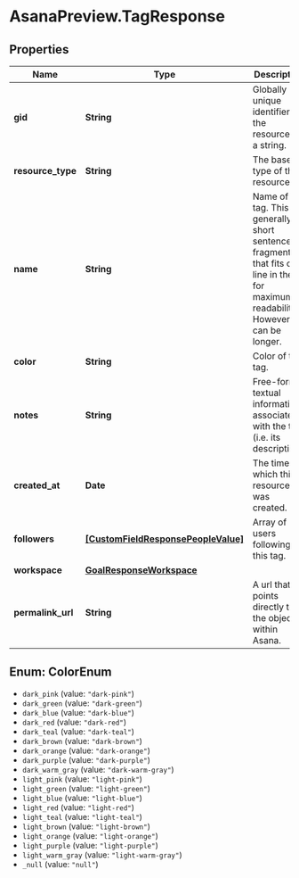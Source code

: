 # AsanaPreview.TagResponse

## Properties
Name | Type | Description | Notes
------------ | ------------- | ------------- | -------------
**gid** | **String** | Globally unique identifier of the resource, as a string. | [optional] 
**resource_type** | **String** | The base type of this resource. | [optional] 
**name** | **String** | Name of the tag. This is generally a short sentence fragment that fits on a line in the UI for maximum readability. However, it can be longer. | [optional] 
**color** | **String** | Color of the tag. | [optional] 
**notes** | **String** | Free-form textual information associated with the tag (i.e. its description). | [optional] 
**created_at** | **Date** | The time at which this resource was created. | [optional] 
**followers** | [**[CustomFieldResponsePeopleValue]**](CustomFieldResponsePeopleValue.md) | Array of users following this tag. | [optional] 
**workspace** | [**GoalResponseWorkspace**](GoalResponseWorkspace.md) |  | [optional] 
**permalink_url** | **String** | A url that points directly to the object within Asana. | [optional] 

<a name="ColorEnum"></a>
## Enum: ColorEnum

* `dark_pink` (value: `"dark-pink"`)
* `dark_green` (value: `"dark-green"`)
* `dark_blue` (value: `"dark-blue"`)
* `dark_red` (value: `"dark-red"`)
* `dark_teal` (value: `"dark-teal"`)
* `dark_brown` (value: `"dark-brown"`)
* `dark_orange` (value: `"dark-orange"`)
* `dark_purple` (value: `"dark-purple"`)
* `dark_warm_gray` (value: `"dark-warm-gray"`)
* `light_pink` (value: `"light-pink"`)
* `light_green` (value: `"light-green"`)
* `light_blue` (value: `"light-blue"`)
* `light_red` (value: `"light-red"`)
* `light_teal` (value: `"light-teal"`)
* `light_brown` (value: `"light-brown"`)
* `light_orange` (value: `"light-orange"`)
* `light_purple` (value: `"light-purple"`)
* `light_warm_gray` (value: `"light-warm-gray"`)
* `_null` (value: `"null"`)

